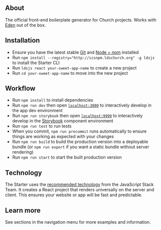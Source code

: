 ## About

The official front-end boilerplate generator for Church projects. Works with [Eden](https://ip.ldschurch.org/1240/document/eden-1) out of the box.

## Installation

* Ensure you have the latest stable [Git](https://git-scm.com/) and [Node + npm](https://nodejs.org) installed
* Run `npm install --registry="http://icsnpm.ldschurch.org" -g ldsjs` to install the Starter CLI
* Run `ldsjs react your-sweet-app-name` to create a new project
* Run `cd your-sweet-app-name` to move into the new project

## Workflow

* Run `npm install` to install dependencies
* Run `npm run dev` then open [`localhost:3000`](http://localhost:3000) to interactively develop in the app dev environment
* Run `npm run storybook` then open [`localhost:9999`](http://localhost:9999) to interactively develop in the [Storybook](https://storybook.js.org/) component environment
* Run `npm run test` to run tests
* When you commit, `npm run precommit` runs automatically to ensure things are working as expected with your changes
* Run `npm run build` to build the production version into a deployable bundle (or `npm run export` if you want a static bundle without server rendering)
* Run `npm run start` to start the built production version

## Technology

The Starter uses the [recommended technology](https://ip.ldschurch.org/1271/document/recommended-technology) from the JavaScript Stack Team. It creates a React project that renders universally on the server and client. This ensures your website or app will be fast and predictable.

## Learn more

See sections in the navigation menu for more examples and information.
